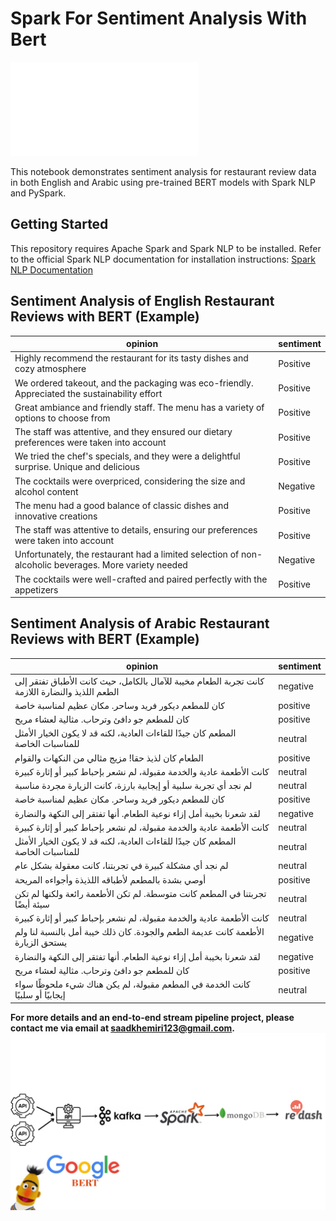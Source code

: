 # Spark For Sentiment Analysis With Bert

![1](images/image1.htm)

This notebook demonstrates sentiment analysis for restaurant review data in both English and Arabic using pre-trained BERT models with Spark NLP and PySpark.

## Getting Started

This repository requires Apache Spark and Spark NLP to be installed. Refer to the official Spark NLP documentation for installation instructions: [Spark NLP Documentation](https://www.johnsnowlabs.com/spark-nlp/)


## Sentiment Analysis of English Restaurant Reviews with BERT (Example)

| opinion                                                                                              | sentiment |
|-----------------------------------------------------------------------------------------------------|-----------|
| Highly recommend the restaurant for its tasty dishes and cozy atmosphere                             | Positive  |
| We ordered takeout, and the packaging was eco-friendly. Appreciated the sustainability effort        | Positive  |
| Great ambiance and friendly staff. The menu has a variety of options to choose from                  | Positive  |
| The staff was attentive, and they ensured our dietary preferences were taken into account            | Positive  |
| We tried the chef's specials, and they were a delightful surprise. Unique and delicious              | Positive  |
| The cocktails were overpriced, considering the size and alcohol content                              | Negative  |
| The menu had a good balance of classic dishes and innovative creations                               | Positive  |
| The staff was attentive to details, ensuring our preferences were taken into account                 | Positive  |
| Unfortunately, the restaurant had a limited selection of non-alcoholic beverages. More variety needed| Negative  |
| The cocktails were well-crafted and paired perfectly with the appetizers                             | Positive  |


## Sentiment Analysis of Arabic Restaurant Reviews with BERT (Example)

| opinion                                                                                         | sentiment |
|------------------------------------------------------------------------------------------------|-----------|
| كانت تجربة الطعام مخيبة للآمال بالكامل، حيث كانت الأطباق تفتقر إلى الطعم اللذيذ والنضارة اللازمة| negative  |
| كان للمطعم ديكور فريد وساحر. مكان عظيم لمناسبة خاصة                                             | positive  |
| كان للمطعم جو دافئ وترحاب. مثالية لعشاء مريح                                                    | positive  |
| المطعم كان جيدًا للقاءات العادية، لكنه قد لا يكون الخيار الأمثل للمناسبات الخاصة                | neutral   |
| الطعام كان لذيذ حقا! مزيج مثالي من النكهات والقوام                                              | positive  |
| كانت الأطعمة عادية والخدمة مقبولة، لم نشعر بإحباط كبير أو إثارة كبيرة                           | neutral   |
| لم نجد أي تجربة سلبية أو إيجابية بارزة، كانت الزيارة مجردة مناسبة                               | neutral   |
| كان للمطعم ديكور فريد وساحر. مكان عظيم لمناسبة خاصة                                             | positive  |
| لقد شعرنا بخيبة أمل إزاء نوعية الطعام. أنها تفتقر إلى النكهة والنضارة                           | negative  |
| كانت الأطعمة عادية والخدمة مقبولة، لم نشعر بإحباط كبير أو إثارة كبيرة                           | neutral   |
| المطعم كان جيدًا للقاءات العادية، لكنه قد لا يكون الخيار الأمثل للمناسبات الخاصة                | neutral   |
| لم نجد أي مشكلة كبيرة في تجربتنا، كانت معقولة بشكل عام                                          | neutral   |
| أوصي بشدة بالمطعم لأطباقه اللذيذة وأجواءه المريحة                                               | positive  |
| تجربتنا في المطعم كانت متوسطة. لم تكن الأطعمة رائعة ولكنها لم تكن سيئة أيضًا                    | neutral   |
| كانت الأطعمة عادية والخدمة مقبولة، لم نشعر بإحباط كبير أو إثارة كبيرة                           | neutral   |
| الأطعمة كانت عديمة الطعم والجودة. كان ذلك خيبة أمل بالنسبة لنا ولم يستحق الزيارة                | negative  |
| لقد شعرنا بخيبة أمل إزاء نوعية الطعام. أنها تفتقر إلى النكهة والنضارة                           | negative  |
| كان للمطعم جو دافئ وترحاب. مثالية لعشاء مريح                                                    | positive  |
| كانت الخدمة في المطعم مقبولة، لم يكن هناك شيء ملحوظًا سواء إيجابيًا أو سلبيًا                   | neutral   |


**For more details and an end-to-end stream pipeline project, please contact me via email at [saadkhemiri123@gmail.com](mailto:saadkhemiri123@gmail.com).**
![2](images/image2.jpg)
